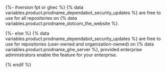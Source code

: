 {%- ifversion fpt or ghec %} 
{% data variables.product.prodname_dependabot_security_updates %} are free to use for all repositories on {% data variables.product.prodname_dotcom_the_website %}.

{%- else %} 
{% data variables.product.prodname_dependabot_security_updates %} are free to use for repositories (user-owned and organization-owned) on {% data variables.product.prodname_ghe_server %}, provided enterprise administrators enable the feature for your enterprise. 

{% endif %}